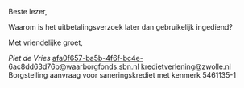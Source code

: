Beste lezer,

Waarom is het uitbetalingsverzoek later dan gebruikelijk ingediend?
 
Met vriendelijke groet,

*Piet de Vries*
<from>afa0f657-ba5b-4f6f-bc4e-6ac8dd63d76b@waarborgfonds.sbn.nl</from>
<to>kredietverlening@zwolle.nl</to>
<subject>Borgstelling aanvraag voor saneringskrediet met kenmerk 5461135-1</subject>
